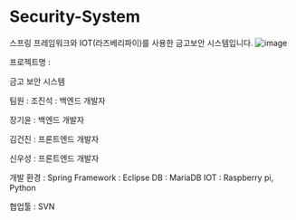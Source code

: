 # Security-System
스프링 프레임워크와 IOT(라즈베리파이)를 사용한 금고보안 시스템입니다. 
![image](https://github.com/geonjin/Security-System/assets/103410593/9d7b2cd1-f784-4a6c-93a5-3eb340a4236c)

프로젝트명 :

금고 보안 시스템


팀원 :
조진석 : 백엔드 개발자

장기윤 : 백엔드 개발자

김건진 : 프론트엔드 개발자

신우성 : 프론트엔드 개발자


개발 환경 :
Spring Framework : Eclipse DB : MariaDB IOT : Raspberry pi, Python


협업툴 :
SVN

